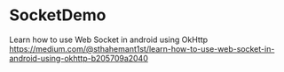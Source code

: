 # SocketDemo

Learn how to use Web Socket in android using OkHttp
https://medium.com/@sthahemant1st/learn-how-to-use-web-socket-in-android-using-okhttp-b205709a2040
